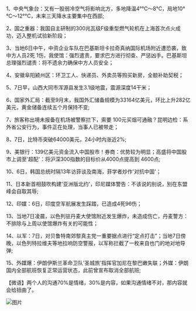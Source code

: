 1、中央气象台：又有一股弱冷空气将影响北方，多地降温4°℃～8℃，局地10°℃～12°℃，未来三天降水主要集中在西部;

2、国之重器：我国自主研制的300兆瓦级F级重型燃气轮机在上海首次点火成功，迈入整机试验新阶段；

3、当地6日中午，中资企业车队在巴基斯坦卡拉奇真纳国际机场附近遭恐袭，致中方人员2死 1伤，我使馆：强烈遣责，要求巴方进行彻查、严惩凶手。巴基斯坦总理强烈谴责：将不遗余力确保中方人员安全；

4、安徽阜阳颍州区：环卫工人、快递员、外卖员等购买新房，全额补助契税；

5、7日早，山西大同市浑源县发生3.1级地震，震源深度14干米；

6、国家外汇局：截至9月末，我国外汇储备规模为33164亿美元，环比上升282亿美元，黄金储备连续五个月保持不变;

7、旅客称出境未报备在机场被警察拦下，索要 100元买烟可通融？昆明边检：系外省公安行为，事件正在处理，当事人已被带走；

8、7日，比特币突破64000美元，24小时内涨近2%;

9、美银行：139亿美元资金流入中国股市！券商：优势较为明显；高盛将中国股市上调至'超配'：将沪深300指数的目标价从4000点提高到 4600点;

10、6日，韩国总统时隔13年访菲谈及南海，菲学者炒作'对抗中国'；

11、日本新首相鼓吹构建'亚洲版北约'，印尼媒体警告：不该说的别说，别在东盟峰会自取其辱;

12、印媒：6日，印度空军航展发生踩踏，已造成4死96伤；

13、当地7日凌晨，以色列驻丹麦大使馆附近发生爆炸，未造成伤亡，丹麦警方：不排除与上周以使馆爆炸有关的可能性；

14、以军：7日，对贝鲁特南郊黎真主党一重要据点进行“定点打击”；当地7日傍晚，以色列特拉维夫等地拉响防空警报，以军称拦截了一枚来自也门的地对地导弹;

15、外媒爆：伊朗伊斯兰革命卫队'圣城旅'指挥官加尼在黎巴嫩失联；外媒：伊朗国内全部航班恢复正常运营状态，此前曾宣布取消全部航班;

【微语】两个人的沟通70%是情绪，30%是内容，如果沟通情绪不对，那内容就会给扭曲了。

![图片](https://api.03c3.cn/api/zb)
